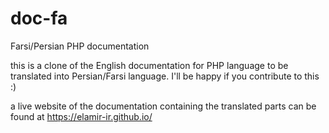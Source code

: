 # doc-fa
Farsi/Persian PHP documentation

this is a clone of the English documentation for PHP language to be translated into Persian/Farsi language. I'll be happy if you contribute to this :)

a live website of the documentation containing the translated parts can be found at https://elamir-ir.github.io/
